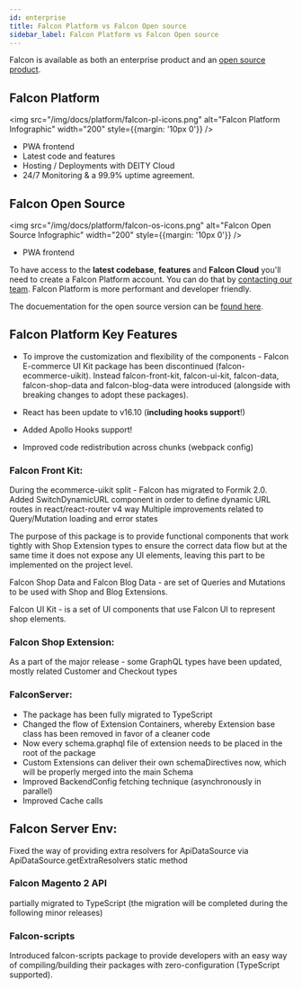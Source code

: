 ```yaml
---
id: enterprise
title: Falcon Platform vs Falcon Open source
sidebar_label: Falcon Platform vs Falcon Open source
---
```


Falcon is available as both an enterprise product and an <a href="https://github.com/deity-io/falcon" target="_blank" rel="noopener noreferrer">open source product</a>.

## Falcon Platform

<img src="/img/docs/platform/falcon-pl-icons.png" alt="Falcon Platform Infographic" width="200" style={{margin: '10px 0'}} />

- PWA frontend
- Latest code and features
- Hosting / Deployments with DEITY Cloud
- 24/7 Monitoring & a 99.9% uptime agreement.


## Falcon Open Source

<img src="/img/docs/platform/falcon-os-icons.png" alt="Falcon Open Source Infographic" width="200" style={{margin: '10px 0'}} />

- PWA frontend


To have access to the **latest codebase**, **features** and **Falcon Cloud** you'll need to create a Falcon Platform account. You can do that by <a href="https://deity.io/contact" target="_blank" rel="noreferrer noopener">contacting our team</a>. Falcon Platform is more performant and developer friendly.

The docuementation for the open source version can be [found here](/docs/open-source/getting-started/intro).


## Falcon Platform Key Features

- To improve the customization and flexibility of the components - Falcon E-commerce UI Kit package has been discontinued (falcon-ecommerce-uikit). Instead falcon-front-kit, falcon-ui-kit, falcon-data, falcon-shop-data and falcon-blog-data were introduced (alongside with breaking changes to adopt these packages).

- React has been update to v16.10 (**including hooks support**!)

- Added Apollo Hooks support!

- Improved code redistribution across chunks (webpack config) 

### Falcon Front Kit:
During the ecommerce-uikit split - Falcon has migrated to Formik 2.0.
Added SwitchDynamicURL component in order to define dynamic URL routes in react/react-router v4 way
Multiple improvements related to Query/Mutation loading and error states

The purpose of this package is to provide functional components that work tightly with Shop Extension types to ensure the correct data flow but at the same time it does not expose any UI elements, leaving this part to be implemented on the project level.

Falcon Shop Data and Falcon Blog Data - are set of Queries and Mutations to be used with Shop and Blog Extensions.

Falcon UI Kit - is a set of UI components that use Falcon UI to represent shop elements.

### Falcon Shop Extension:
As a part of the major release - some GraphQL types have been updated, mostly related Customer and Checkout types

### FalconServer:
- The package has been fully migrated to TypeScript
- Changed the flow of Extension Containers, whereby Extension base class has been removed in favor of a cleaner code
- Now every schema.graphql file of extension needs to be placed in the root of the package
- Custom Extensions can deliver their own schemaDirectives now, which will be properly merged into the main Schema
- Improved BackendConfig fetching technique (asynchronously in parallel)
- Improved Cache calls

## Falcon Server Env:
Fixed the way of providing extra resolvers for ApiDataSource via ApiDataSource.getExtraResolvers static method

### Falcon Magento 2 API
partially migrated to TypeScript (the migration will be completed during the following minor releases)

### Falcon-scripts
Introduced falcon-scripts package to provide developers with an easy way of compiling/building their packages with zero-configuration (TypeScript supported).
